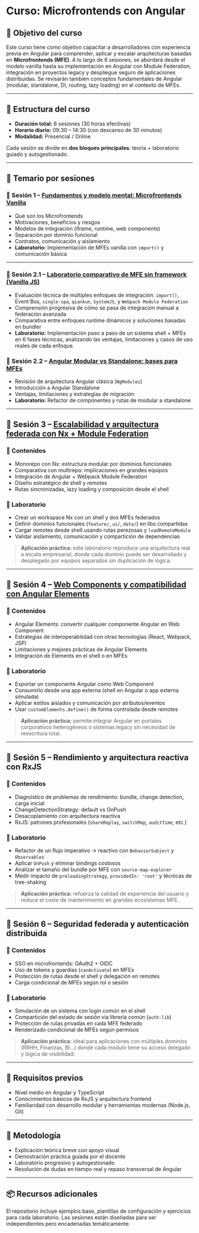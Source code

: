 # Curso: Microfrontends con Angular

## 🧭 Objetivo del curso

Este curso tiene como objetivo capacitar a desarrolladores con experiencia previa en Angular para comprender, aplicar y escalar arquitecturas basadas en **Microfrontends (MFE)**. A lo largo de 6 sesiones, se abordará desde el modelo vanilla hasta su implementación en Angular con Module Federation, integración en proyectos legacy y despliegue seguro de aplicaciones distribuidas. Se revisarán también conceptos fundamentales de Angular (modular, standalone, DI, routing, lazy loading) en el contexto de MFEs.

---

## 📅 Estructura del curso

- **Duración total:** 6 sesiones (30 horas efectivas)
- **Horario diario:** 09:30 – 14:30 (con descanso de 30 minutos)
- **Modalidad:** Presencial / Online

Cada sesión se divide en **dos bloques principales**: teoría + laboratorio guiado y autogestionado.

---

## 📘 Temario por sesiones

### 🔹 Sesión 1 – [Fundamentos y modelo mental: Microfrontends Vanilla](https://arquitectura-de-microfro-iroaxq1.gamma.site/)

- Qué son los Microfrontends
- Motivaciones, beneficios y riesgos
- Modelos de integración (iframe, runtime, web components)
- Separación por dominio funcional
- Contratos, comunicación y aislamiento
- **Laboratorio:** Implementación de MFEs vanilla con `import()` y comunicación básica

---

### 🔹 Sesión 2.1 – [Laboratorio comparativo de MFE sin framework (Vanilla JS)](https://evaluacion-tecnica-de-en-1t33wzb.gamma.site/)

- Evaluación técnica de múltiples enfoques de integración: `import()`, Event Bus, `single-spa`, `qiankun`, `SystemJS`, y `Webpack Module Federation`
- Comprensión progresiva de cómo se pasa de integración manual a federación avanzada
- Comparativa entre enfoques runtime dinámicos y soluciones basadas en bundler
- **Laboratorio:** Implementación paso a paso de un sistema shell + MFEs en 6 fases técnicas, analizando las ventajas, limitaciones y casos de uso reales de cada enfoque.


### 🔹 Sesión 2.2 – [Angular Modular vs Standalone: bases para MFEs](https://arquitectura-angular-par-wf9w8oc.gamma.site/)

- Revisión de arquitectura Angular clásica (`NgModules`)
- Introducción a Angular Standalone
- Ventajas, limitaciones y estrategias de migración
- **Laboratorio:** Refactor de componentes y rutas de modular a standalone

---

## 🔹 Sesión 3 – [Escalabilidad y arquitectura federada con Nx + Module Federation](https://escalando-angular-con-nx-i4s0qyp.gamma.site/)

### 🎯 Contenidos

* Monorepo con Nx: estructura modular por dominios funcionales
* Comparativa con multirepo: implicaciones en grandes equipos
* Integración de Angular + Webpack Module Federation
* Diseño estratégico de shell y remotes
* Rutas sincronizadas, lazy loading y composición desde el shell

### 🧪 Laboratorio

* Crear un workspace Nx con un shell y dos MFEs federados
* Definir dominios funcionales (`feature/`, `ui/`, `data/`) en libs compartidas
* Cargar remotes desde shell usando rutas perezosas y `loadRemoteModule`
* Validar aislamiento, comunicación y compartición de dependencias

> **Aplicación práctica:** este laboratorio reproduce una arquitectura real a escala empresarial, donde cada dominio puede ser desarrollado y desplegado por equipos separados sin duplicación de lógica.

---

## 🔹 Sesión 4 – [Web Components y compatibilidad con Angular Elements](https://angular-elements-y-web-c-nnj4hln.gamma.site/)

### 🎯 Contenidos

* Angular Elements: convertir cualquier componente Angular en Web Component
* Estrategias de interoperabilidad con otras tecnologías (React, Webpack, JSP)
* Limitaciones y mejores prácticas de Angular Elements
* Integración de Elements en el shell o en MFEs

### 🧪 Laboratorio

* Exportar un componente Angular como Web Component
* Consumirlo desde una app externa (shell en Angular o app externa simulada)
* Aplicar estilos aislados y comunicación por atributos/eventos
* Usar `customElements.define()` de forma controlada desde remotes

> **Aplicación práctica:** permite integrar Angular en portales corporativos heterogéneos o sistemas legacy sin necesidad de reescritura total.

---

## 🔹 Sesión 5 – Rendimiento y arquitectura reactiva con RxJS

### 🎯 Contenidos

* Diagnóstico de problemas de rendimiento: bundle, change detection, carga inicial
* ChangeDetectionStrategy: default vs OnPush
* Desacoplamiento con arquitectura reactiva
* RxJS: patrones profesionales (`shareReplay`, `switchMap`, `auditTime`, etc.)

### 🧪 Laboratorio

* Refactor de un flujo imperativo → reactivo con `BehaviorSubject` y `Observables`
* Aplicar `OnPush` y eliminar bindings costosos
* Analizar el tamaño del bundle por MFE con `source-map-explorer`
* Medir impacto de `preloadingStrategy`, `providedIn: 'root'` y técnicas de tree-shaking

> **Aplicación práctica:** refuerza la calidad de experiencia del usuario y reduce el coste de mantenimiento en grandes ecosistemas MFE.

---

## 🔹 Sesión 6 – Seguridad federada y autenticación distribuida

### 🎯 Contenidos

* SSO en microfrontends: OAuth2 + OIDC
* Uso de tokens y guardias (`canActivate`) en MFEs
* Protección de rutas desde el shell y delegación en remotes
* Carga condicional de MFEs según rol o sesión

### 🧪 Laboratorio

* Simulación de un sistema con login común en el shell
* Compartición del estado de sesión vía librería común (`auth-lib`)
* Protección de rutas privadas en cada MFE federado
* Renderizado condicional de MFEs según permisos

> **Aplicación práctica:** ideal para aplicaciones con múltiples dominios (RRHH, Finanzas, BI...) donde cada módulo tiene su acceso delegado y lógica de visibilidad.

---

## 📎 Requisitos previos

- Nivel medio en Angular y TypeScript
- Conocimientos básicos de RxJS y arquitectura frontend
- Familiaridad con desarrollo modular y herramientas modernas (Node.js, Git)

---

## 🔁 Metodología

- Explicación teórica breve con apoyo visual
- Demostración práctica guiada por el docente
- Laboratorio progresivo y autogestionado
- Resolución de dudas en tiempo real y repaso transversal de Angular

---

## 📦 Recursos adicionales

El repositorio incluye ejemplos base, plantillas de configuración y ejercicios para cada laboratorio. Las sesiones están diseñadas para ser independientes pero encadenadas temáticamente.

